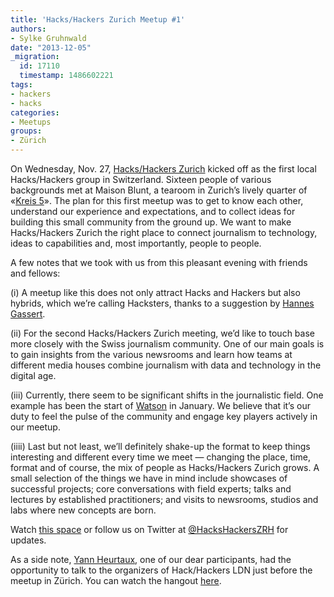 ```yaml
---
title: 'Hacks/Hackers Zurich Meetup #1'
authors:
- Sylke Gruhnwald
date: "2013-12-05"
_migration:
  id: 17110
  timestamp: 1486602221
tags:
- hackers
- hacks
categories:
- Meetups
groups:
- Zürich
---
```


On Wednesday, Nov. 27, [Hacks/Hackers Zurich][1] kicked off as the first local Hacks/Hackers group in Switzerland. Sixteen people of various backgrounds met at Maison Blunt, a tearoom in Zurich&#8217;s lively quarter of «[Kreis 5][2]». The plan for this first meetup was to get to know each other, understand our experience and expectations, and to collect ideas for building this small community from the ground up. We want to make Hacks/Hackers Zurich the right place to connect journalism to technology, ideas to capabilities and, most importantly, people to people.

A few notes that we took with us from this pleasant evening with friends and fellows:

(i) A meetup like this does not only attract Hacks and Hackers but also hybrids, which we&#8217;re calling Hacksters, thanks to a suggestion by [Hannes Gassert][3].

(ii) For the second Hacks/Hackers Zurich meeting, we&#8217;d like to touch base more closely with the Swiss journalism community. One of our main goals is to gain insights from the various newsrooms and learn how teams at different media houses combine journalism with data and technology in the digital age.

(iii) Currently, there seem to be significant shifts in the journalistic field. One example has been the start of [Watson][4] in January. We believe that it&#8217;s our duty to feel the pulse of the community and engage key players actively in our meetup.

(iiii) Last but not least, we&#8217;ll definitely shake-up the format to keep things interesting and different every time we meet &mdash; changing the place, time, format and of course, the mix of people as Hacks/Hackers Zurich grows. A small selection of the things we have in mind include showcases of successful projects; core conversations with field experts; talks and lectures by established practitioners; and visits to newsrooms, studios and labs where new concepts are born.

Watch [this space][1] or follow us on Twitter at [@HacksHackersZRH][5] for updates.

As a side note, [Yann Heurtaux][6], one of our dear participants, had the opportunity to talk to the organizers of Hack/Hackers LDN just before the meetup in Zürich. You can watch the hangout [here][7].

 [1]: http://www.meetup.com/Hacks-Hackers-Zurich/ "Meet-up page of Hacks / Hackers Zurich"
 [2]: http://www.kreis5.ch/startseite/
 [3]: http://gassert.ch
 [4]: http://watson.ch/ "Watson"
 [5]: https://twitter.com/HacksHackersZRH "Twitter-account of H/H ZRH"
 [6]: https://twitter.com/shalf
 [7]: http://www.youtube.com/watch?v=Cd3DkHM2tYY "HH LDN / HH ZRH hangout"